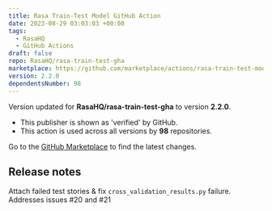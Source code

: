 ```yaml
---
title: Rasa Train-Test Model GitHub Action
date: 2023-08-29 03:03:03 +00:00
tags:
  - RasaHQ
  - GitHub Actions
draft: false
repo: RasaHQ/rasa-train-test-gha
marketplace: https://github.com/marketplace/actions/rasa-train-test-model-github-action
version: 2.2.0
dependentsNumber: 98
---
```



Version updated for **RasaHQ/rasa-train-test-gha** to version **2.2.0**.
- This publisher is shown as 'verified' by GitHub.
- This action is used across all versions by **98** repositories.

Go to the [GitHub Marketplace](https://github.com/marketplace/actions/rasa-train-test-model-github-action) to find the latest changes.

## Release notes

Attach failed test stories & fix `cross_validation_results.py` failure. Addresses issues #20 and #21
